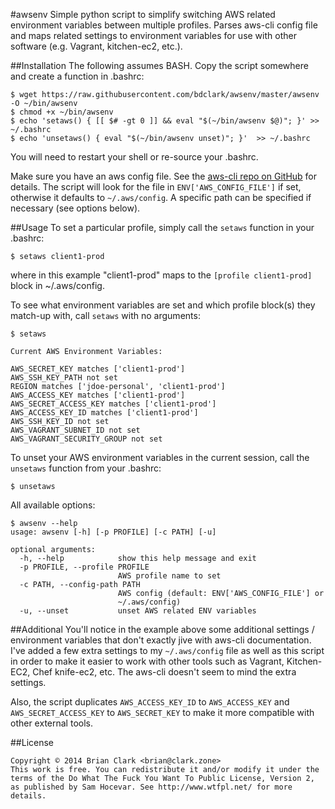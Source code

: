 #awsenv
Simple python script to simplify switching AWS related environment variables
between multiple profiles. Parses aws-cli config file and maps related settings
to environment variables for use with other software (e.g. Vagrant, kitchen-ec2,
etc.).


##Installation
The following assumes BASH. Copy the script somewhere and create a function in
.bashrc:

```
$ wget https://raw.githubusercontent.com/bdclark/awsenv/master/awsenv -O ~/bin/awsenv
$ chmod +x ~/bin/awsenv
$ echo 'setaws() { [[ $# -gt 0 ]] && eval "$(~/bin/awsenv $@)"; }' >> ~/.bashrc
$ echo 'unsetaws() { eval "$(~/bin/awsenv unset)"; }'  >> ~/.bashrc
```
You will need to restart your shell or re-source your .bashrc.

Make sure you have an aws config file. See the
[aws-cli repo on GitHub](https://github.com/aws/aws-cli) for details. The script
will look for the file in `ENV['AWS_CONFIG_FILE']` if set, otherwise it defaults
to `~/.aws/config`.  A specific path can be specified if necessary (see options
below).

##Usage
To set a particular profile, simply call the `setaws` function in your .bashrc:
```
$ setaws client1-prod
```
where in this example "client1-prod" maps to the `[profile client1-prod]` block
in ~/.aws/config.

To see what environment variables are set and which profile block(s) they match-up
with, call `setaws` with no arguments:
```
$ setaws

Current AWS Environment Variables:

AWS_SECRET_KEY matches ['client1-prod']
AWS_SSH_KEY_PATH not set
REGION matches ['jdoe-personal', 'client1-prod']
AWS_ACCESS_KEY matches ['client1-prod']
AWS_SECRET_ACCESS_KEY matches ['client1-prod']
AWS_ACCESS_KEY_ID matches ['client1-prod']
AWS_SSH_KEY_ID not set
AWS_VAGRANT_SUBNET_ID not set
AWS_VAGRANT_SECURITY_GROUP not set
```

To unset your AWS environment variables in the current session, call the
`unsetaws` function from your .bashrc:
```
$ unsetaws
```

All available options:
```
$ awsenv --help
usage: awsenv [-h] [-p PROFILE] [-c PATH] [-u]

optional arguments:
  -h, --help            show this help message and exit
  -p PROFILE, --profile PROFILE
                        AWS profile name to set
  -c PATH, --config-path PATH
                        AWS config (default: ENV['AWS_CONFIG_FILE'] or
                        ~/.aws/config)
  -u, --unset           unset AWS related ENV variables
```

##Additional
You'll notice in the example above some additional settings / environment
variables that don't exactly jive with aws-cli documentation.  I've added a few
extra settings to my `~/.aws/config` file as well as this script in order to
make it easier to work with other tools such as Vagrant, Kitchen-EC2, Chef
knife-ec2, etc.  The aws-cli doesn't seem to mind the extra settings.

Also, the script duplicates `AWS_ACCESS_KEY_ID` to `AWS_ACCESS_KEY` and
`AWS_SECRET_ACCESS_KEY` to `AWS_SECRET_KEY` to make it more compatible with other
external tools.

##License
```
Copyright © 2014 Brian Clark <brian@clark.zone>
This work is free. You can redistribute it and/or modify it under the
terms of the Do What The Fuck You Want To Public License, Version 2,
as published by Sam Hocevar. See http://www.wtfpl.net/ for more details.
```
